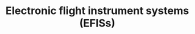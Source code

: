 ---
learningObjectiveId: "022.13.03"
parentId: "022.13"
title: Electronic flight instrument systems (EFISs)
---